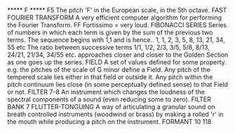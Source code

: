 
***** F *****
F5
The pitch 'F' in the European scale, in the 5th octave.
FAST FOURIER TRANSFORM
A very efficient computer algorithm for performing the Fourier Transform.
FF
Fortissimo = very loud.
FIBONACCI SERIES
Series of numbers in which each term is given by the sum of the previous two terms. The sequence
begins with 1,1 and is hence..
1, 1, 2, 3, 5, 8, 13, 21, 34, 55 etc
The ratio between successive terms
1/1, 1/2, 2/3, 3/5, 5/8, 8/13, 24/21, 21/34, 34/55 etc.
approaches closer and closer to the Golden Section as one goes up the series.
FIELD
A set of values defined for some property. e.g. the pitches of the scale of G minor define a Field. Any
pitch of the tempered scale lies either in that field or outside it. Any pitch within the pitch continuum lies
close (in some perceptually defined sense) to that Field or not.
FILTER
7-8
An instrument which changes the loudness of the spectral components of a sound (even reducing some
to zero).
FILTER BANK
7
FLUTTER-TONGUING
A way of articulating a granular sound on breath controlled instruments (woodwind or brass) by
making a rolled 'r' in the mouth while producing a pitch on the instrument.
FORMANT
10
118